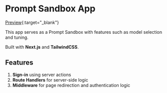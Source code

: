 # Prompt Sandbox App

[Preview](https://prompt-sandbox-kappa.vercel.app){:target="_blank"}


This app serves as a Prompt Sandbox with features such as model selection and tuning.

Built with **Next.js** and **TailwindCSS**.

## Features

1. **Sign-in** using server actions
2. **Route Handlers** for server-side logic
3. **Middleware** for page redirection and authentication logic
